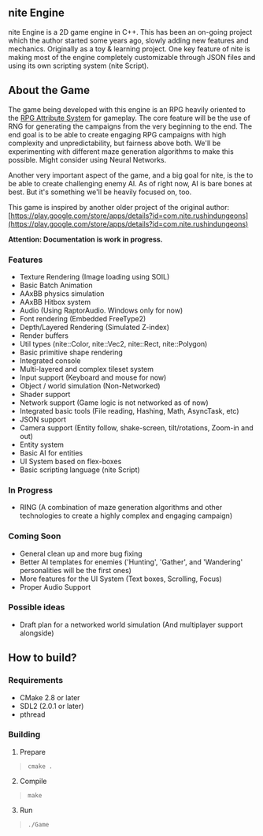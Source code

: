 nite Engine
----------

nite Engine is a 2D game engine in C++. This has been an on-going project which the author started some years ago, slowly adding new features and
mechanics. Originally as a toy & learning project. One key feature of nite is making most of the engine completely customizable through JSON files and using its own scripting system (nite Script).

About the Game
--------------
The game being developed with this engine is an RPG heavily oriented to the [RPG Attribute System](https://en.wikipedia.org/wiki/Attribute_(role-playing_games)) for gameplay. The core feature will be the use of RNG for generating the campaigns from the very beginning to the end. The end goal is to be able to create engaging RPG campaigns with high complexity and unpredictability, but fairness above both. We'll be experimenting with different maze generation algorithms to make this possible. Might consider using Neural Networks.

Another very important aspect of the game, and a big goal for nite, is the to be able to create challenging enemy AI. As of right now, AI is bare bones at best. But it's
something we'll be heavily focused on, too.

This game is inspired by another older project of the original author: [https://play.google.com/store/apps/details?id=com.nite.rushindungeons](https://play.google.com/store/apps/details?id=com.nite.rushindungeons)


**Attention: Documentation is work in progress.**

### Features
- Texture Rendering (Image loading using SOIL)
- Basic Batch Animation
- AAxBB physics simulation
- AAxBB Hitbox system
- Audio (Using RaptorAudio. Windows only for now)
- Font rendering (Embedded FreeType2) 
- Depth/Layered Rendering (Simulated Z-index)
- Render buffers
- Util types (nite::Color, nite::Vec2, nite::Rect, nite::Polygon)
- Basic primitive shape rendering
- Integrated console
- Multi-layered and complex tileset system
- Input support (Keyboard and mouse for now)
- Object / world simulation (Non-Networked)
- Shader support
- Network support (Game logic is not networked as of now)
- Integrated basic tools (File reading, Hashing, Math, AsyncTask, etc)
- JSON support
- Camera support (Entity follow, shake-screen, tilt/rotations, Zoom-in and out)
- Entity system
- Basic AI for entities
- UI System based on flex-boxes
- Basic scripting language (nite Script)

### In Progress
- RING (A combination of maze generation algorithms and other technologies to create a highly complex and engaging campaign)

### Coming Soon
- General clean up and more bug fixing
- Better AI templates for enemies ('Hunting', 'Gather', and 'Wandering' personalities will be the first ones)
- More features for the UI System (Text boxes, Scrolling, Focus)
- Proper Audio Support

### Possible ideas
- Draft plan for a networked world simulation (And multiplayer support alongside)

How to build?
------------

### Requirements 
- CMake 2.8 or later
- SDL2 (2.0.1 or later)
- pthread

### Building

1. Prepare
> `cmake .`

2. Compile
> `make`

3. Run
> `./Game`